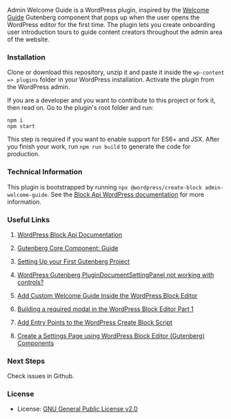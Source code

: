 Admin Welcome Guide is a WordPress plugin, inspired by the [Welcome Guide](https://developer.wordpress.org/block-editor/reference-guides/components/guide/) Gutenberg component that pops up when the user opens the WordPress editor for the first time. The plugin lets you create onboarding user introduction tours to guide content creators throughout the admin area of the website.

### Installation
Clone or download this repository, unzip it and paste it inside the ```wp-content => plugins``` folder in your WordPress installation. Activate the plugin from the WordPress admin.

If you are a developer and you want to contribute to this project or fork it, then read on. Go to the plugin's root folder and run:

    npm i
    npm start

This step is required if you want to enable support for ES6+ and JSX. After you finish your work, run ```npm run build``` to generate the code for production.

### Technical Information
This plugin is bootstrapped by running ```npx @wordpress/create-block admin-welcome-guide```. See the [Block Api WordPress documentation](https://developer.wordpress.org/block-editor/reference-guides/packages/packages-create-block/) for more information.

### Useful Links

1. [WordPress Block Api Documentation](https://developer.wordpress.org/block-editor/reference-guides/packages/packages-create-block/)

2. [Gutenberg Core Component: Guide](https://github.com/WordPress/gutenberg/tree/trunk/packages/components/src/guide)

3. [Setting Up your First Gutenberg Project](https://blog.logrocket.com/setting-up-first-gutenberg-project/)

4. [WordPress Gutenberg PluginDocumentSettingPanel not working with controls?](https://stackoverflow.com/questions/58607970/wordpress-gutenberg-plugindocumentsettingpanel-not-working-with-controls)

5. [Add Custom Welcome Guide Inside the WordPress Block Editor](https://css-tricks.com/adding-a-custom-welcome-guide-to-the-wordpress-block-editor/)

6. [Building a required modal in the WordPress Block Editor Part 1](https://aurooba.com/building-a-required-modal-in-the-wordpress-block-editor-1/)

7. [Add Entry Points to the WordPress Create Block Script](https://wholesomecode.ltd/guides/entry-points-wordpress-create-block-script/)

8. [Create a Settings Page using WordPress Block Editor (Gutenberg) Components](https://wholesomecode.ltd/wordpress/create-settings-page-wordpress-gutenberg-components/)

### Next Steps
Check issues in Github.

### License
* License: [GNU General Public License v2.0](http://www.gnu.org/licenses/gpl-2.0.html)